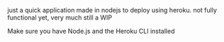 just a quick application made in nodejs to deploy using heroku. 
not fully functional yet, very much still a WIP

Make sure you have Node.js and the Heroku CLI installed
